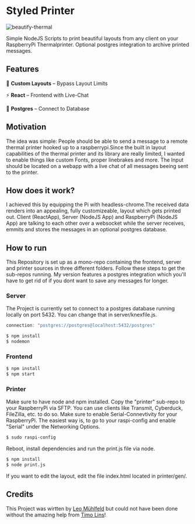 # Styled Printer
![beautify-thermal](https://user-images.githubusercontent.com/22169889/81113106-f70ffe00-8f1f-11ea-9bd8-77d77df9fa34.jpg)

Simple NodeJS Scripts to print beautiful layouts from any client on your RaspberryPi Thermalprinter. Optional postgres integration to archive printed messages.
## Features
🎨 **Custom Layouts** – Bypass Layout Limits

⚡️ **React** – Frontend with Live-Chat  

🐘 **Postgres** – Connect to Database

## Motivation
The idea was simple: People should be able to send a message to a remote thermal printer hooked up to a raspberrypi.Since the built in layout capabilities of the thermal printer and its library are really limited, I wanted to enable things like custom Fonts, proper linebrakes and more. The Input should be located on a webapp with a live chat of all messages beeing sent to the printer.

## How does it work?
I achieved this by equipping the Pi with headless-chrome.The received data renders into an appealing, fully customizeable, layout which gets printed out.
Client (ReactApp), Server (NodeJS App) and RaspberryPi (NodeJS App) are talking to each other over a websocket while the server receives, emmits and stores the messages in an optional postgres database.

## How to run
This Repository is set up as a mono-repo containing the frontend, server and printer sources in three different folders.
Follow these steps to get the sub-repos running. My version features a postgres integration which you'll have to get rid of if you dont want to save any messages for longer.
### Server
The Project is currently set to connect to a postgres database running locally on port 5432. You can change that in server/knexfile.js.
```javascript
connection: "postgres://postgres@localhost:5432/postgres"
```
```bash
$ npm install
$ nodemon
```

### Frontend
```bash
$ npm install
$ npm start
```

### Printer
Make sure to have node and npm installed. Copy the "printer" sub-repo to your RaspberryPi via SFTP. You can use clients like Transmit, Cyberduck, FileZilla, etc. to do so. Make sure to enable Serial-Connevtivity for your RaspberryPi. The easiest way is, to go to your raspi-config and enable "Serial" under the Networking Options.

```bash
$ sudo raspi-config
```
Reboot, install dependencies and run the print.js file via node.
```bash
$ npm install
$ node print.js
```
If you want to edit the layout, edit the file index.html located in printer/gen/.

## Credits
This Project was wirtten by [Leo Mühlfeld](https://leomuehlfeld.at) but could not have been done without the amazing help from [Timo Lins](https://timo.sh)!
